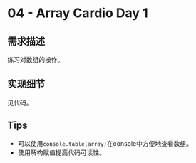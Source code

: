 # 04 - Array Cardio Day 1



## 需求描述

练习对数组的操作。



## 实现细节

见代码。



## Tips

- 可以使用`console.table(array)`在console中方便地查看数组。
- 使用解构赋值提高代码可读性。

